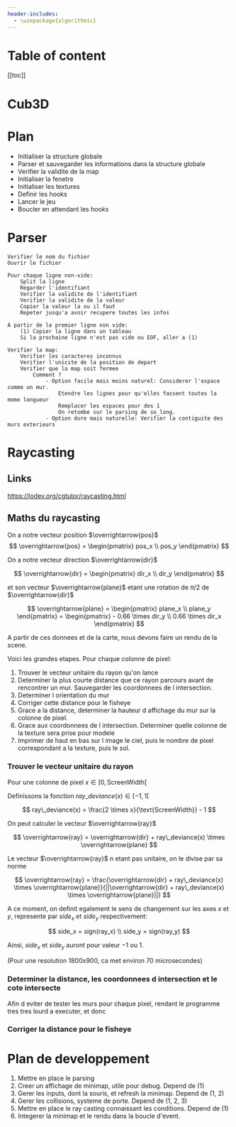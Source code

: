 ```yaml
---
header-includes:
  - \usepackage{algorithmic}
---
```



# Table of content

[[toc]]

# Cub3D

# Plan

- Initialiser la structure globale
- Parser et sauvegarder les informations dans la structure globale
- Verifier la validite de la map
- Initialiser la fenetre
- Initialiser les textures
- Definir les hooks
- Lancer le jeu
- Boucler en attendant les hooks

# Parser

```
Verifier le nom du fichier
Ouvrir le fichier

Pour chaque ligne non-vide:
	Split la ligne
	Regarder l'identifiant
	Verifier la validite de l'identifiant
	Verifier la validite de la valeur
	Copier la valeur la ou il faut
	Repeter jusqu'a avoir recupere toutes les infos

A partir de la premier ligne non vide:
	(1) Copier la ligne dans un tableau
	Si la prochaine ligne n'est pas vide ou EOF, aller a (1)

Verifier la map:
	Verifier les caracteres inconnus
	Verifier l'unicite de la position de depart
	Verifier que la map soit fermee
		Comment ?
			- Option facile mais moins naturel: Considerer l'espace comme un mur.
				Etendre les lignes pour qu'elles fassent toutes la meme longueur
				Remplacer les espaces pour des 1
				On retombe sur le parsing de so_long.
			- Option dure mais naturelle: Verifier la contiguite des murs exterieurs
```

# Raycasting

## Links

https://lodev.org/cgtutor/raycasting.html

## Maths du raycasting

On a notre vecteur position $\overrightarrow{pos}$
$$
\overrightarrow{pos} =
	\begin{pmatrix}
	pos_x \\
	pos_y
	\end{pmatrix}
$$

On a notre vecteur direction $\overrightarrow{dir}$

$$
\overrightarrow{dir} =
	\begin{pmatrix}
	dir_x \\
	dir_y
	\end{pmatrix}
$$

et son vecteur $\overrightarrow{plane}$ etant une rotation de $\pi/2$ de $\overrightarrow{dir}$

$$
\overrightarrow{plane} =
	\begin{pmatrix}
	plane_x \\
	plane_y
	\end{pmatrix}
	=
	\begin{pmatrix}
	- 0.66 \times dir_y \\
	0.66 \times dir_x
	\end{pmatrix}
$$

A partir de ces donnees et de la carte, nous devons faire un rendu de la scene.

Voici les grandes etapes. Pour chaque colonne de pixel:

1. Trouver le vecteur unitaire du rayon qu'on lance
2. Determiner la plus courte distance que ce rayon parcours avant de rencontrer un mur. Sauvegarder les coordonnees de l intersection.
3. Determiner l orientation du mur
4. Corriger cette distance pour le fisheye
5. Grace a la distance, determiner la hauteur d affichage du mur sur la colonne de pixel.
6. Grace aux coordonnees de l intersection. Determiner quelle colonne de la texture sera prise pour modele
7. Imprimer de haut en bas sur l image le ciel, puis le nombre de pixel correspondant a la texture, puis le sol.

### Trouver le vecteur unitaire du rayon

Pour une colonne de pixel $x \in [0, \text{ScreenWidth}[$

Definissons la fonction $ray\_deviance(x) \in [-1, 1[$

$$
ray\_deviance(x) = \frac{2 \times x}{\text{ScreenWidth}} - 1
$$

On peut calculer le vecteur $\overrightarrow{ray}$

$$
\overrightarrow{ray} = \overrightarrow{dir} + ray\_deviance(x) \times \overrightarrow{plane}
$$

Le vecteur $\overrightarrow{ray}$ n etant pas unitaire, on le divise par sa norme

$$
\overrightarrow{ray} = \frac{\overrightarrow{dir} + ray\_deviance(x) \times \overrightarrow{plane}}{||\overrightarrow{dir} + ray\_deviance(x) \times \overrightarrow{plane}||}
$$

A ce moment, on definit egalement le sens de changement sur les axes $x$ et $y$, represente par $side_x$ et $side_y$ respectivement:

$$
side_x = sign(ray_x) \\
side_y = sign(ray_y)
$$

Ainsi, $side_x$ et $side_y$ auront pour valeur $-1$ ou $1$.

(Pour une resolution 1800x900, ca met environ 70 microsecondes)



### Determiner la distance, les coordonnees d intersection et le cote intersecte

Afin d eviter de tester les murs pour chaque pixel, rendant le programme tres tres lourd a executer, et donc 

### Corriger la distance pour le fisheye


# Plan de developpement

1. Mettre en place le parsing
2. Creer un affichage de minimap, utile pour debug. Depend de (1)
3. Gerer les inputs, dont la souris, et refresh la minimap. Depend de (1, 2)
4. Gerer les collisions, systeme de porte. Depend de (1, 2, 3)
5. Mettre en place le ray casting connaissant les conditions. Depend de (1)
6. Integerer la minimap et le rendu dans la boucle d'event.
